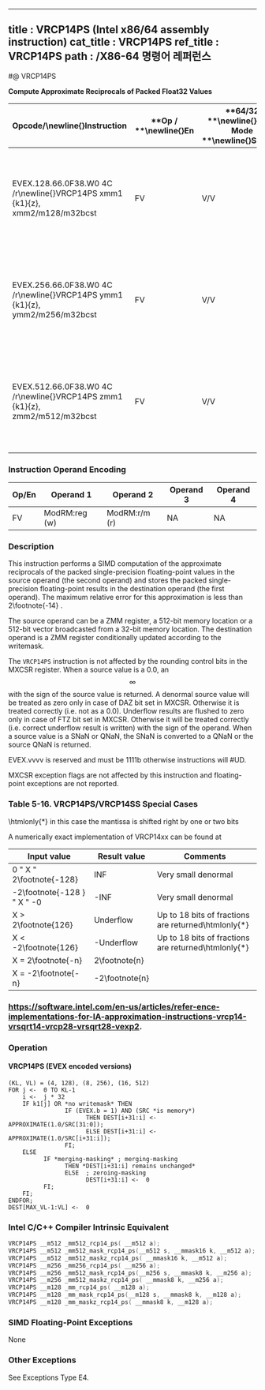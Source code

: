 ----------------------------
title : VRCP14PS (Intel x86/64 assembly instruction)
cat_title : VRCP14PS
ref_title : VRCP14PS
path : /X86-64 명령어 레퍼런스
----------------------------
#@ VRCP14PS

**Compute Approximate Reciprocals of Packed Float32 Values**

|**Opcode/**\newline{}**Instruction**|**Op / **\newline{}**En**|**64/32 **\newline{}**bit Mode **\newline{}**Support**|**CPUID **\newline{}**Feature **\newline{}**Flag**|**Description**|
|------------------------------------|-------------------------|------------------------------------------------------|--------------------------------------------------|---------------|
|EVEX.128.66.0F38.W0 4C /r\newline{}VRCP14PS xmm1 {k1}{z}, xmm2/m128/m32bcst|FV|V/V|AVX512VLAVX512F|Computes the approximate reciprocals of the packed single-precision floating-point values in xmm2/m128/m32bcst and stores the results in xmm1. Under writemask.|
|EVEX.256.66.0F38.W0 4C /r\newline{}VRCP14PS ymm1 {k1}{z}, ymm2/m256/m32bcst|FV|V/V|AVX512VLAVX512F|Computes the approximate reciprocals of the packed single-precision floating-point values in ymm2/m256/m32bcst and stores the results in ymm1. Under writemask.|
|EVEX.512.66.0F38.W0 4C /r\newline{}VRCP14PS zmm1 {k1}{z}, zmm2/m512/m32bcst|FV|V/V|AVX512F|Computes the approximate reciprocals of the packed single-precision floating-point values in zmm2/m512/m32bcst and stores the results in zmm1. Under writemask.|
### Instruction Operand Encoding


|Op/En|Operand 1|Operand 2|Operand 3|Operand 4|
|-----|---------|---------|---------|---------|
|FV|ModRM:reg (w)|ModRM:r/m (r)|NA|NA|
### Description


This instruction performs a SIMD computation of the approximate reciprocals of the packed single-precision floating-point values in the source operand (the second operand) and stores the packed single-precision floating-point results in the destination operand (the first operand). The maximum relative error for this approximation is less than 2\footnote{-14} . 

The source operand can be a ZMM register, a 512-bit memory location or a 512-bit vector broadcasted from a 32-bit memory location. The destination operand is a ZMM register conditionally updated according to the writemask.

The `VRCP14PS` instruction is not affected by the rounding control bits in the MXCSR register. When a source value is a 0.0, an $$\infty$$ with the sign of the source value is returned. A denormal source value will be treated as zero only in case of DAZ bit set in MXCSR. Otherwise it is treated correctly (i.e. not as a 0.0). Underflow results are flushed to zero only in case of FTZ bit set in MXCSR. Otherwise it will be treated correctly (i.e. correct underflow result is written) with the sign of the operand. When a source value is a SNaN or QNaN, the SNaN is converted to a QNaN or the source QNaN is returned.

EVEX.vvvv is reserved and must be 1111b otherwise instructions will #UD.

MXCSR exception flags are not affected by this instruction and floating-point exceptions are not reported.

###                                                  Table 5-16. VRCP14PS/VRCP14SS Special Cases


\htmlonly{*} in this case the mantissa is shifted right by one or two bits

A numerically exact implementation of VRCP14xx can be found at 



|**Input value**|**Result value**|**Comments**|
|---------------|----------------|------------|
|0 "   X "   2\footnote{-128}|INF|Very small denormal|
|-2\footnote{-128 } "   X "   -0|-INF|Very small denormal|
|X > 2\footnote{126}|Underflow|Up to 18 bits of fractions are returned\htmlonly{*}|
|X < -2\footnote{126}|-Underflow|Up to 18 bits of fractions are returned\htmlonly{*}|
|X = 2\footnote{-n}|2\footnote{n}||
|X = -2\footnote{-n}|-2\footnote{n}||
###                                                                                                    https://software.intel.com/en-us/articles/refer-ence-implementations-for-IA-approximation-instructions-vrcp14-vrsqrt14-vrcp28-vrsqrt28-vexp2.

### Operation
#### VRCP14PS (EVEX encoded versions) 
```info-verb
(KL, VL) = (4, 128), (8, 256), (16, 512)
FOR j <-   0 TO KL-1
    i <-   j * 32
    IF k1[j] OR *no writemask* THEN
                IF (EVEX.b = 1) AND (SRC *is memory*)
                      THEN DEST[i+31:i]  <-  APPROXIMATE(1.0/SRC[31:0]);
                      ELSE DEST[i+31:i]  <-  APPROXIMATE(1.0/SRC[i+31:i]);
                FI;
    ELSE 
          IF *merging-masking* ; merging-masking
                THEN *DEST[i+31:i] remains unchanged*
                ELSE  ; zeroing-masking
                      DEST[i+31:i]  <-  0
          FI;
    FI;
ENDFOR;
DEST[MAX_VL-1:VL]  <-  0
```

### Intel C/C++ Compiler Intrinsic Equivalent

```cpp
VRCP14PS __m512 _mm512_rcp14_ps( __m512 a);
VRCP14PS __m512 _mm512_mask_rcp14_ps(__m512 s, __mmask16 k, __m512 a);
VRCP14PS __m512 _mm512_maskz_rcp14_ps( __mmask16 k, __m512 a);
VRCP14PS __m256 _mm256_rcp14_ps( __m256 a);
VRCP14PS __m256 _mm512_mask_rcp14_ps(__m256 s, __mmask8 k, __m256 a);
VRCP14PS __m256 _mm512_maskz_rcp14_ps( __mmask8 k, __m256 a);
VRCP14PS __m128 _mm_rcp14_ps( __m128 a);
VRCP14PS __m128 _mm_mask_rcp14_ps(__m128 s, __mmask8 k, __m128 a);
VRCP14PS __m128 _mm_maskz_rcp14_ps( __mmask8 k, __m128 a);
```
### SIMD Floating-Point Exceptions


None

### Other Exceptions


See Exceptions Type E4.

